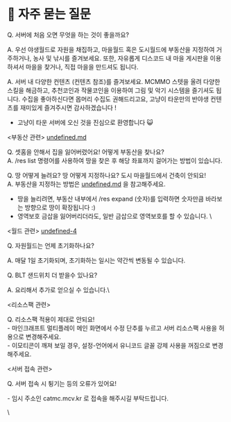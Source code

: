 # 🤔 자주 묻는 질문

Q. 서버에 처음 오면 무엇을 하는 것이 좋을까요?&#x20;

A. 우선 야생월드로 자원을 채집하고, 마을월드 혹은 도시월드에 부동산을 지정하여 거주하거나, 농사 및 낚시를 즐겨보세요. 또한, 자유롭게 디스코드 내 마을 게시판을 이용하셔서 마을을 찾거나, 직접 마을을 만드셔도 됩니다.

A. 서버 내 다양한 컨텐츠 (컨텐츠 참조)를 즐겨보세요. MCMMO 스텟을 올려 다양한 스킬을 해금하고, 추천코인과 작물코인을 이용하여 그림 및 악기 시스템을 즐기셔도 됩니다. 수집을 좋아하신다면 몹머리 수집도 권해드리고요, 고냥이 타운만의 반야생 컨텐츠를 재미있게 즐겨주시면 감사하겠습니다 !

* 고냥이 타운 서버에 오신 것을 진심으로 환영합니다 😺



<부동산 관련> [undefined.md](../undefined-1/undefined.md "mention")

Q. 셋홈을 안해서 집을 잃어버렸어요! 어떻게 부동산을 찾나요?\
A. /res list 명령어를 사용하여 땅을 찾은 후 해당 좌표까지 걸어가는 방법이 있습니다.

Q. 땅 어떻게 늘려요? 땅 어떻게 지정하나요? 도시 마을월드에서 건축이 안되요!\
A. 부동산을 지정하는 방법은 [undefined.md](../undefined-1/undefined.md "mention") 을 참고해주세요.

* 땅을 늘리려면, 부동산 내부에서 /res expand (숫자)를 입력하면 숫자만큼 바라보는 방향으로 땅이 확장됩니다 :)
* 영역보호 금삽을 잃어버리더라도, 일반 금삽으로 영역보호를 할 수 있습니다. \


<월드 관련> [undefined-4](../undefined-4/ "mention")&#x20;

Q. 자원월드는 언제 초기화하나요?&#x20;

A. 매달 1일 초기화되며, 초기화하는 일시는 약간씩 변동될 수 있습니다.



Q. BLT 샌드위치 더 받을수 있나요?

A. 요리해서 추가로 얻으실 수 있습니다.\


<리소스팩 관련>

Q. 리소스팩 적용이 제대로 안되요!\
\- 마인크래프트 멀티플레이 메인 화면에서 수정 단추를 누르고 서버 리소스팩 사용을 허용으로 변경해주세요.\
\-  이모티콘이 깨져 보일 경우, 설정-언어에서 유니코드 글꼴 강제 사용을 꺼짐으로 변경해주세요.



<서버 접속 관련>

Q. 서버 접속 시 튕기는 등의 오류가 있어요!

\- 임시 주소인 catmc.mcv.kr 로 접속을 해주시길 부탁드립니다.

\

